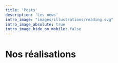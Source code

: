 ```yaml
---
title: 'Posts'
description: 'Les news'
intro_image: "images/illustrations/reading.svg"
intro_image_absolute: true
intro_image_hide_on_mobile: false
---
```


# Nos réalisations


